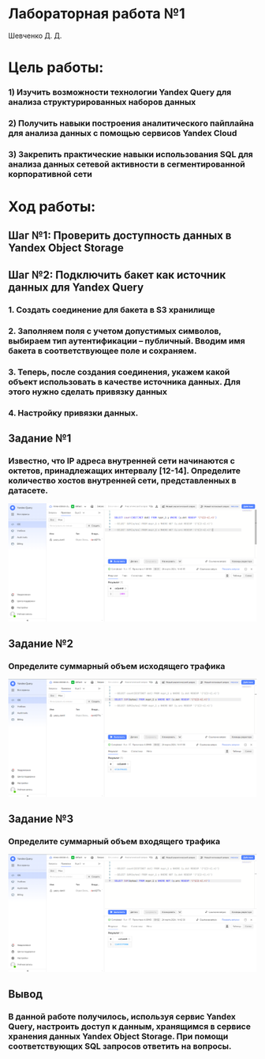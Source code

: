 # Лабораторная работа №1
Шевченко Д. Д.

# Цель работы:

### 1) Изучить возможности технологии Yandex Query для анализа структурированных наборов данных

### 2) Получить навыки построения аналитического пайплайна для анализа данных с помощью сервисов Yandex Cloud

### 3) Закрепить практические навыки использования SQL для анализа данных сетевой активности в сегментированной корпоративной сети

# Ход работы:

## Шаг №1: Проверить доступность данных в Yandex Object Storage

## Шаг №2: Подключить бакет как источник данных для Yandex Query

### 1. Создать соединение для бакета в S3 хранилище

### 2. Заполняем поля с учетом допустимых символов, выбираем тип аутентификации – публичный. Вводим имя бакета в соответствующее поле и сохраняем.

### 3. Теперь, после создания соединения, укажем какой объект использовать в качестве источника данных. Для этого нужно сделать привязку данных

### 4. Настройку привязки данных.

## Задание №1

### Известно, что IP адреса внутренней сети начинаются с октетов, принадлежащих интервалу \[12-14\]. Определите количество хостов внутренней сети, представленных в датасете.

![](./1.png)

## Задание №2

### Определите суммарный объем исходящего трафика

![](./2.png)

## Задание №3

### Определите суммарный объем входящего трафика

![](./3.png)

## Вывод

### В данной работе получилось, используя сервис Yandex Query, настроить доступ к данным, хранящимся в сервисе хранения данных Yandex Object Storage. При помощи соответствующих SQL запросов ответить на вопросы.
